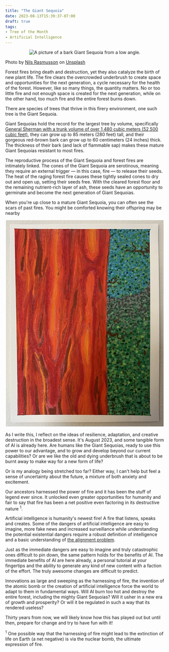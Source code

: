 ```yaml
---
title: "The Giant Sequoia"
date: 2023-08-13T15:39:37-07:00
draft: true
tags:
- Tree of the Month
- Artificial Intelligence
---
```


<p align="center"><img src="/images/sequoia_unsplash.jpg" alt=" A picture of a bark Giant Sequoia from a low angle." width="1000"></p>

Photo by <a href="https://unsplash.com/@nilsynils?utm_source=unsplash&utm_medium=referral&utm_content=creditCopyText">Nils Rasmusson</a> on <a href="https://unsplash.com/photos/oRPinlCTEbk?utm_source=unsplash&utm_medium=referral&utm_content=creditCopyText">Unsplash</a>
  
Forest fires bring death and destruction, yet they also catalyze the birth of new plant life. The fire clears the overcrowded underbrush to create space and opportunities for the next generation, a cycle necessary for the health of the forest. However, like so many things, the quantity matters. No or too little fire and not enough space is created for the next generation, while on the other hand, too much fire and the entire forest burns down.

There are species of trees that thrive in this firery environment, one such tree is the Giant Sequoia.

Giant Sequoias hold the record for the largest tree by volume, specifically [General Sherman with a trunk volume of over 1,480 cubic meters (52,500 cubic feet)](https://www.nps.gov/seki/learn/nature/largest-trees-in-world.htm), they can grow up to 85 meters (280 feet) tall, and their gorgeous red-brown bark can grow up to 60 centimeters (24 inches) thick. The thickness of their bark (and lack of flammable sap) makes these mature Giant Sequoias resistant to most fires.

The reproductive process of the Giant Sequoia and forest fires are intimately linked. The cones of the Giant Sequoia are serotinous, meaning they require an external trigger — in this case, fire — to release their seeds. The heat of the raging forest fire causes these tightly sealed cones to dry out and open up, setting their seeds free. With the cleared forest floor and the remaining nutrient-rich layer of ash, these seeds have an opportunity to germinate and become the next generation of Giant Sequoias.

When you're up close to a mature Giant Sequoia, you can often see the scars of past fires. You might be comforted knowing their offspring may be nearby

<p align="center"><img src="/images/sequoia_fire_art.jpg" alt=" A painting of the bark of a Giant Sequoia that looks like fire." width="500"></p>

As I write this, I reflect on the ideas of resilience, adaptation, and creative destruction in the broadest sense. It's August 2023, and some tangible form of AI is already here. Are humans like the Giant Sequoias, ready to use this power to our advantage, and to grow and develop beyond our current capabilities? Or are we like the old and dying underbrush that is about to be burnt away to make way for a new form of life? 

Or is my analogy being stretched too far? Either way, I can't help but feel a sense of uncertainty about the future, a mixture of both anxiety and excitement.

Our ancestors harnessed the power of fire and it has been the stuff of legend ever since. It unlocked even greater opportunities for humanity and fair to say that fire has been a net positive even factoring in its destructive nature <sup>1</sup>. 

Artificial intelligence is humanity's newest fire! A fire that listens, speaks and creates. Some of the dangers of artificial intelligence are easy to imagine, more fake news and increased surveillance while understanding the potential existential dangers require a robust definition of intelligence and a basic understanding of [the alignment problem](https://www.alignmentforum.org/).

Just as the immediate dangers are easy to imagine and truly catastrophic ones difficult to pin down, the same pattern holds for the benefits of AI. The immediate benefits of AI are here already, a personal tutorial at your fingertips and the ability to generate any kind of new content with a faction of the effort. The truly awesome changes are difficult to predict.

Innovations as large and sweeping as the harnessing of fire, the invention of the atomic bomb or the creation of artificial intelligence force the world to adapt to them in fundamental ways. Will AI burn too hot and destroy the entire forest, including the mighty Giant Sequoias? Will it usher in a new era of growth and prosperity? Or will it be regulated in such a way that its rendered useless?

Thirty years from now, we will likely know how this has played out but until then, prepare for change and try to have fun with it! 


<sup>1</sup>
One possible way that the harnessing of fire might lead to the extinction of life on Earth (a net negative) is via the nuclear bomb, the ultimate expression of fire.